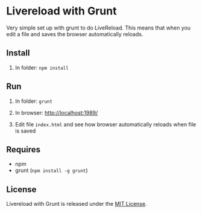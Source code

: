 Livereload with Grunt
=====================

Very simple set up with grunt to do LiveReload. This means that when you edit a file and saves the browser automatically reloads.

## Install
1. In folder:
`npm install`

## Run

1. In folder:
`grunt`

2. In browser:
[http://localhost:1989/](http://localhost:1989/)

3. Edit file `index.html` and see how browser automatically reloads when file is saved

## Requires
- npm
- grunt (`npm install -g grunt`)

## License
Livereload with Grunt is released under the [MIT License](http://www.opensource.org/licenses/MIT).
